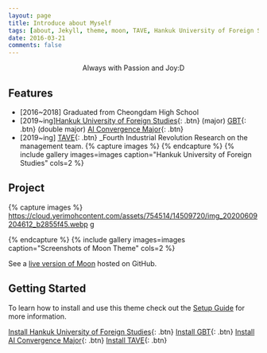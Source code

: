 ```yaml
---
layout: page
title: Introduce about Myself
tags: [about, Jekyll, theme, moon, TAVE, Hankuk University of Foreign Studies, GBT, AI Convergence Major]
date: 2016-03-21
comments: false
---
```

    
<center>Always with Passion and Joy:D</center>

## Features
* [2016~2018] Graduated from Cheongdam High School
* [2019~ing][Hankuk University of Foreign Studies](http://www.hufs.ac.kr/){: .btn}
(major) [GBT](http://hufsgbtgbt.cafe24.com/){: .btn}
(double major) [AI Convergence Major](http://soft.hufs.ac.kr/){: .btn}
* [2019~ing] [TAVE](https://blog.naver.com/t-ave){: .btn} _Fourth Industrial Revolution Research
on the management team.
{% capture images %}
{% endcapture %}
{% include gallery images=images caption="Hankuk University of Foreign Studies" cols=2 %}
## Project

{% capture images %}
    https://cloud.yerimohcontent.com/assets/754514/14509720/img_20200609204612_b2855f45.webp
g

{% endcapture %}
{% include gallery images=images caption="Screenshots of Moon Theme" cols=2 %}

See a [live version of Moon](http://taylantatli.github.io/Moon) hosted on GitHub.

## Getting Started

To learn how to install and use this theme check out the [Setup Guide](http://taylantatli.me/Moon/moon-theme/) for more information.
      

[Install Hankuk University of Foreign Studies](http://www.hufs.ac.kr/){: .btn}
[Install GBT](http://hufsgbtgbt.cafe24.com/){: .btn}
[Install AI Convergence Major](http://soft.hufs.ac.kr/){: .btn}
[Install TAVE](https://blog.naver.com/t-ave){: .btn}

